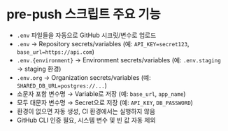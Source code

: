 # pre-push 스크립트 주요 기능

- `.env` 파일들을 자동으로 GitHub 시크릿/변수로 업로드
- `.env` → Repository secrets/variables (예: `API_KEY=secret123`, `base_url=https://api.com`)
- `.env.{environment}` → Environment secrets/variables (예: `.env.staging` → staging 환경)
- `.env.org` → Organization secrets/variables (예: `SHARED_DB_URL=postgres://...`)
- 소문자 포함 변수명 → Variable로 저장 (예: `base_url`, `app_name`)
- 모두 대문자 변수명 → Secret으로 저장 (예: `API_KEY`, `DB_PASSWORD`)
- 환경이 없으면 자동 생성, CI 환경에서는 실행하지 않음
- GitHub CLI 인증 필요, 시스템 변수 및 빈 값 자동 제외